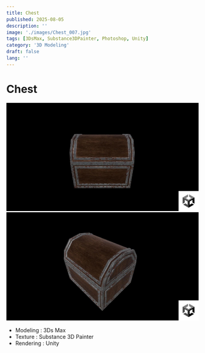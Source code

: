 ```yaml
---
title: Chest
published: 2025-08-05
description: ''
image: './images/Chest_007.jpg'
tags: [3DsMax, Substance3DPainter, Photoshop, Unity]
category: '3D Modeling'
draft: false 
lang: ''
---
```

# Chest

![chest1](./images/Chest_007.jpg)
![chest2](./images/Chest_008.jpg)

- Modeling : 3Ds Max
- Texture : Substance 3D Painter
- Rendering : Unity

